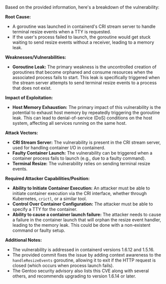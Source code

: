 Based on the provided information, here's a breakdown of the vulnerability:

**Root Cause:**
- A goroutine was launched in containerd's CRI stream server to handle terminal resize events when a TTY is requested.
- If the user's process failed to launch, the goroutine would get stuck waiting to send resize events without a receiver, leading to a memory leak.

**Weaknesses/Vulnerabilities:**
- **Goroutine Leak:** The primary weakness is the uncontrolled creation of goroutines that become orphaned and consume resources when the associated process fails to start. This leak is specifically triggered when the stream server attempts to send terminal resize events to a process that does not exist.

**Impact of Exploitation:**
- **Host Memory Exhaustion:** The primary impact of this vulnerability is the potential to exhaust host memory by repeatedly triggering the goroutine leak. This can lead to denial-of-service (DoS) conditions on the host system, affecting all services running on the same host.

**Attack Vectors:**
- **CRI Stream Server:** The vulnerability is present in the CRI stream server, used for handling container I/O in containerd.
- **Faulty Container Launch:** The vulnerability can be triggered when a container process fails to launch (e.g., due to a faulty command).
- **Terminal Resize:** The vulnerability relies on sending terminal resize events.

**Required Attacker Capabilities/Position:**
- **Ability to Initiate Container Execution:** An attacker must be able to initiate container execution via the CRI interface, whether through Kubernetes, `crictl`, or a similar tool.
- **Control Over Container Configuration:** The attacker must be able to specify a TTY for the container.
- **Ability to cause a container launch failure:** The attacker needs to cause a failure in the container launch that will orphan the resize event handler, leading to the memory leak. This could be done with a non-existent command or faulty setup.

**Additional Notes:**
- The vulnerability is addressed in containerd versions 1.6.12 and 1.5.16.
- The provided commit fixes the issue by adding context awareness to the `handleResizeEvents` goroutine, allowing it to exit if the HTTP request is closed (which occurs when process launch fails).
- The Gentoo security advisory also lists this CVE along with several others, and recommends upgrading to version 1.6.14 or later.